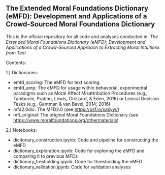 ## The Extended Moral Foundations Dictionary (eMFD): Development and Applications of a Crowd-Sourced Moral Foundations Dictionary

This is the official repository for all code and analyses conducted in: _The Extended Moral Foundations Dictionary (eMFD): Development and Applications of a Crowd-Sourced Approach to Extracting Moral Intuitions from Text_

Contents:

1.) Dictionaries:
- emfd_scoring: The eMFD for text scoring.
- emfd_amp: The eMFD for usage within behavorial, experimental paradigms such as Moral Affect Misattribution Procedures (e.g., Tamborini, Prabhu, Lewis, Grizzard, & Eden, 2016) or Lexical Decision Tasks (e.g., Gantman & van Bavel, 2014; 2016)
- mfd2.0dic: The MFD2.0 (see https://osf.io/xakyw/)
- mft_original: The original Moral Foundations Dictionary (see https://www.moralfoundations.org/othermaterials)


2.) Notebooks:

- dicitonary_construction.ipynb: Code and pipeline for constructing the eMFD
- dictionary_exploration.ipynb: Code for exploring the eMFD and comparing it to previous MFDs
- dictionary_tresholding.ipynb: Code for thresholding the eMFD
- dictionary_validation.ipynb: Code for validation analyses